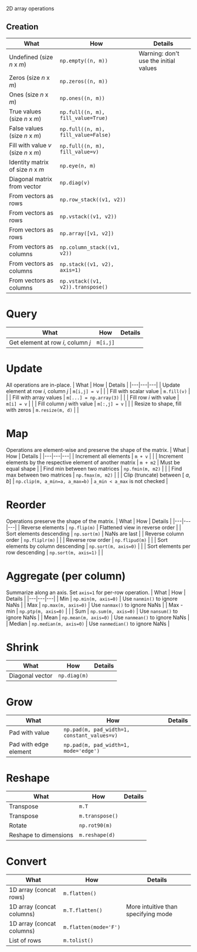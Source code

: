 2D array operations

## Creation
| What | How | Details |
|---|---|---|
| Undefined (size $n$ x $m$) | `np.empty((n, m))` | Warning: don't use the initial values |
| Zeros (size $n$ x $m$) | `np.zeros((n, m))` | |
| Ones (size $n$ x $m$) | `np.ones((n, m))` | |
| True values (size $n$ x $m$) | `np.full((n, m), fill_value=True)` | |
| False values (size $n$ x $m$) | `np.full((n, m), fill_value=False)` | |
| Fill with value $v$ (size $n$ x $m$) | `np.full((n, m), fill_value=v)` | |
| Identity matrix of size $n$ x $m$ | `np.eye(n, m)` | |
| Diagonal matrix from vector | `np.diag(v)` | |
| From vectors as rows | `np.row_stack((v1, v2))` | |
| From vectors as rows | `np.vstack((v1, v2))` | |
| From vectors as rows | `np.array([v1, v2])` | |
| From vectors as columns | `np.column_stack((v1, v2))` | |
| From vectors as columns | `np.stack((v1, v2), axis=1)` | |
| From vectors as columns | `np.vstack((v1, v2)).transpose()` | |

# Query
| What | How | Details |
|---|---|---|
| Get element at row $i$, column $j$ | `m[i,j]` | |

# Update
All operations are in-place.
| What | How | Details |
|---|---|---|
| Update element at row $i$, column $j$ | `m[i,j] = v` | |
| Fill with scalar value | `m.fill(v)` | |
| Fill with array values | `m[...] = np.array(3)` | |
| Fill row $i$ with value | `m[i] = v` | | 
| Fill column $j$ with value | `m[:,j] = v` | |
| Resize to shape, fill with zeros | `m.resize(m, d)` | |

# Map
Operations are element-wise and preserve the shape of the matrix.
| What | How | Details |
|---|---|---|
| Increment all elements | `m + v` | |
| Increment elements by the respective element of another matrix | `m + m2` | Must be equal shape |
| Find min between two matrices | `np.fmin(m, m2)` | |
| Find max between two matrices | `np.fmax(m, m2)` | |
| Clip (truncate) between [ $a$, $b$] | `np.clip(m, a_min=a, a_max=b)` | `a_min < a_max` is not checked |

# Reorder
Operations preserve the shape of the matrix.
| What | How | Details |
|---|---|---|
| Reverse elements | `np.flip(m)` | Flattened view in reverse order |
| Sort elements descending | `np.sort(m)` | NaNs are last |
| Reverse column order | `np.fliplr(m)` | |
| Reverse row order | `np.flipud(m)` | |
| Sort elements by column descending | `np.sort(m, axis=0)` | |
| Sort elements per row descending | `np.sort(m, axis=1)` | |

# Aggregate (per column)
Summarize along an axis. Set `axis=1` for per-row operation.
| What | How | Details |
|---|---|---|
| Min | `np.min(m, axis=0)` | Use `nanmin()` to ignore NaNs |
| Max | `np.max(m, axis=0)` | Use `nanmax()` to ignore NaNs |
| Max - min | `np.ptp(m, axis=0)` | |
| Sum | `np.sum(m, axis=0)` | Use `nansum()` to ignore NaNs |
| Mean | `np.mean(m, axis=0)` | Use `nanmean()` to ignore NaNs |
| Median | `np.median(m, axis=0)` | Use `nanmedian()` to ignore NaNs |

# Shrink
| What | How | Details |
|---|---|---|
| Diagonal vector | `np.diag(m)` | | 

# Grow
| What | How | Details |
|---|---|---|
| Pad with value | `np.pad(m, pad_width=1, constant_values=v)` | |
| Pad with edge element | `np.pad(m, pad_width=1, mode='edge')` | |

# Reshape
| What | How | Details |
|---|---|---|
| Transpose | `m.T` | |
| Transpose | `m.transpose()` | |
| Rotate | `np.rot90(m)` | |
| Reshape to dimensions | `m.reshape(d)` | |

# Convert
| What | How | Details |
|---|---|---|
| 1D array (concat rows) | `m.flatten()` | |
| 1D array (concat columns) | `m.T.flatten()` | More intuitive than specifying mode |
| 1D array (concat columns) | `m.flatten(mode='F')` | |
| List of rows | `m.tolist()` | |
